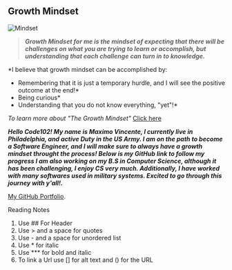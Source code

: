 ## Growth Mindset

![Mindset](https://user-images.githubusercontent.com/103771906/182227987-20cfba6c-b11a-467b-82b5-7864a624e54c.jpeg)

> ***Growth Mindset for me is the mindset of expecting that there will be challenges on what you are trying to learn or accomplish, but understanding that each challenge can turn in to knowledge.*** 

*I believe that growth mindset can be accomplished by:

- Remembering that it is just a temporary hurdle, and I will see the positive outcome at the end!*
- Being curious*
- Understanding that you do not know everything, "yet"!*

*To learn more about "The Growth Mindset"* [Click here](https://codefellows.github.io/common_curriculum/career_coaching/common/professional-competencies) 




***Hello Code102! My name is Maximo Vincente, I currently live in Philadelphia, and active Duty in the US Army. I am on the path to become a Software Engineer, and I will make sure to always have a growth mindset throught the process! Below is my GitHub link to follow my progress I am also working on my B.S in Computer Science, although it has been challenging, I enjoy CS very much. Additionally, I have worked with many softwares used in military systems. Excited to go through this journey with y'all!.***

[My GitHub Portfolio](https://github.com/MaximoVincente/).


Reading Notes 
1. Use ## For Header 
2. Use > and a space for quotes
3. Use - and a space for unordered list
4. Use * for italic
5. Use *** for bold and italic
6. To link a Url use [] for alt text and () for the URL

